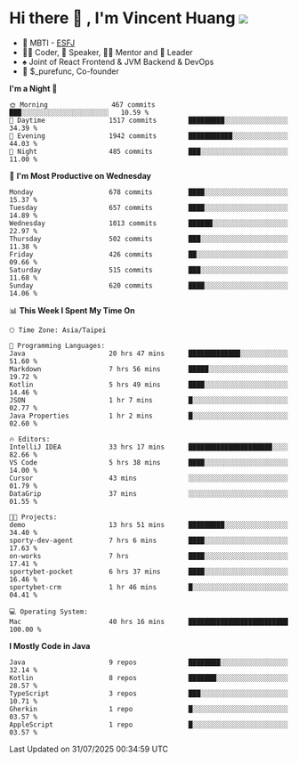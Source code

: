 # Hi there 👋 , I'm Vincent Huang ![](https://komarev.com/ghpvc/?username=Jian-Min-Huang)
- 👀 MBTI - [ESFJ](https://www.16personalities.com/esfj-personality)
- 👨‍💻 Coder, 🎤 Speaker, 👨‍🏫 Mentor and 🚀 Leader
- ♠️ Joint of React Frontend & JVM Backend & DevOps
- 💼 $_purefunc, Co-founder

<!--START_SECTION:waka-->
**I'm a Night 🦉** 

```text
🌞 Morning                467 commits         ███░░░░░░░░░░░░░░░░░░░░░░   10.59 % 
🌆 Daytime                1517 commits        █████████░░░░░░░░░░░░░░░░   34.39 % 
🌃 Evening                1942 commits        ███████████░░░░░░░░░░░░░░   44.03 % 
🌙 Night                  485 commits         ███░░░░░░░░░░░░░░░░░░░░░░   11.00 % 
```
📅 **I'm Most Productive on Wednesday** 

```text
Monday                   678 commits         ████░░░░░░░░░░░░░░░░░░░░░   15.37 % 
Tuesday                  657 commits         ████░░░░░░░░░░░░░░░░░░░░░   14.89 % 
Wednesday                1013 commits        ██████░░░░░░░░░░░░░░░░░░░   22.97 % 
Thursday                 502 commits         ███░░░░░░░░░░░░░░░░░░░░░░   11.38 % 
Friday                   426 commits         ██░░░░░░░░░░░░░░░░░░░░░░░   09.66 % 
Saturday                 515 commits         ███░░░░░░░░░░░░░░░░░░░░░░   11.68 % 
Sunday                   620 commits         ████░░░░░░░░░░░░░░░░░░░░░   14.06 % 
```


📊 **This Week I Spent My Time On** 

```text
🕑︎ Time Zone: Asia/Taipei

💬 Programming Languages: 
Java                     20 hrs 47 mins      █████████████░░░░░░░░░░░░   51.60 % 
Markdown                 7 hrs 56 mins       █████░░░░░░░░░░░░░░░░░░░░   19.72 % 
Kotlin                   5 hrs 49 mins       ████░░░░░░░░░░░░░░░░░░░░░   14.46 % 
JSON                     1 hr 7 mins         █░░░░░░░░░░░░░░░░░░░░░░░░   02.77 % 
Java Properties          1 hr 2 mins         █░░░░░░░░░░░░░░░░░░░░░░░░   02.60 % 

🔥 Editors: 
IntelliJ IDEA            33 hrs 17 mins      █████████████████████░░░░   82.66 % 
VS Code                  5 hrs 38 mins       ████░░░░░░░░░░░░░░░░░░░░░   14.00 % 
Cursor                   43 mins             ░░░░░░░░░░░░░░░░░░░░░░░░░   01.79 % 
DataGrip                 37 mins             ░░░░░░░░░░░░░░░░░░░░░░░░░   01.55 % 

🐱‍💻 Projects: 
demo                     13 hrs 51 mins      █████████░░░░░░░░░░░░░░░░   34.40 % 
sporty-dev-agent         7 hrs 6 mins        ████░░░░░░░░░░░░░░░░░░░░░   17.63 % 
on-works                 7 hrs               ████░░░░░░░░░░░░░░░░░░░░░   17.41 % 
sportybet-pocket         6 hrs 37 mins       ████░░░░░░░░░░░░░░░░░░░░░   16.46 % 
sportybet-crm            1 hr 46 mins        █░░░░░░░░░░░░░░░░░░░░░░░░   04.41 % 

💻 Operating System: 
Mac                      40 hrs 16 mins      █████████████████████████   100.00 % 
```

**I Mostly Code in Java** 

```text
Java                     9 repos             ████████░░░░░░░░░░░░░░░░░   32.14 % 
Kotlin                   8 repos             ███████░░░░░░░░░░░░░░░░░░   28.57 % 
TypeScript               3 repos             ███░░░░░░░░░░░░░░░░░░░░░░   10.71 % 
Gherkin                  1 repo              █░░░░░░░░░░░░░░░░░░░░░░░░   03.57 % 
AppleScript              1 repo              █░░░░░░░░░░░░░░░░░░░░░░░░   03.57 % 
```




 Last Updated on 31/07/2025 00:34:59 UTC
<!--END_SECTION:waka-->
